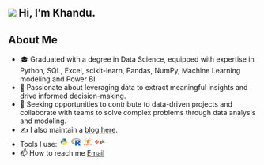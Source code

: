  ## <img src="https://raw.githubusercontent.com/MartinHeinz/MartinHeinz/master/wave.gif" width="30px"> Hi, I’m Khandu.

## About Me
- 🎓 Graduated with a degree in Data Science, equipped with expertise in Python, SQL, Excel, scikit-learn, Pandas, NumPy, Machine Learning modeling and Power BI.
- 🌱 Passionate about leveraging data to extract meaningful insights and drive informed decision-making.
- 💼 Seeking opportunities to contribute to data-driven projects and collaborate with teams to solve complex problems through data analysis and modeling.
- ✍️ I also maintain a [blog here](https://khanduict.medium.com/).
- Tools I use: <code><img height="20" src="https://raw.githubusercontent.com/github/explore/80688e429a7d4ef2fca1e82350fe8e3517d3494d/topics/python/python.png"></code>
<code><img height="20" src="https://raw.githubusercontent.com/github/explore/80688e429a7d4ef2fca1e82350fe8e3517d3494d/topics/r/r.png"></code>
<code><img height="20" src="https://raw.githubusercontent.com/github/explore/80688e429a7d4ef2fca1e82350fe8e3517d3494d/topics/tensorflow/tensorflow.png"></code>
<code><img height="20" src="https://raw.githubusercontent.com/github/explore/80688e429a7d4ef2fca1e82350fe8e3517d3494d/topics/git/git.png"></code> 
- 📫 How to reach me [Email](mailto:)
